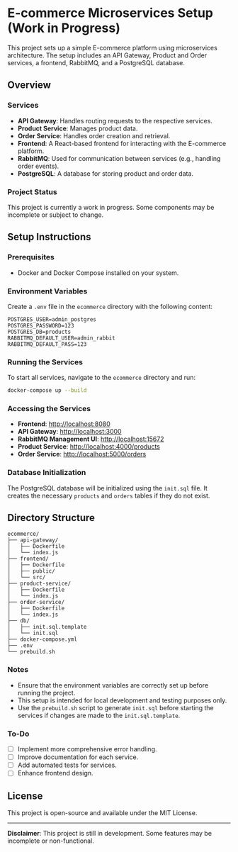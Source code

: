 
# E-commerce Microservices Setup (Work in Progress)

This project sets up a simple E-commerce platform using microservices architecture. The setup includes an API Gateway, Product and Order services, a frontend, RabbitMQ, and a PostgreSQL database.

## Overview

### Services
- **API Gateway**: Handles routing requests to the respective services.
- **Product Service**: Manages product data.
- **Order Service**: Handles order creation and retrieval.
- **Frontend**: A React-based frontend for interacting with the E-commerce platform.
- **RabbitMQ**: Used for communication between services (e.g., handling order events).
- **PostgreSQL**: A database for storing product and order data.

### Project Status
This project is currently a work in progress. Some components may be incomplete or subject to change.

## Setup Instructions

### Prerequisites
- Docker and Docker Compose installed on your system.

### Environment Variables
Create a `.env` file in the `ecommerce` directory with the following content:
```
POSTGRES_USER=admin_postgres
POSTGRES_PASSWORD=123
POSTGRES_DB=products
RABBITMQ_DEFAULT_USER=admin_rabbit
RABBITMQ_DEFAULT_PASS=123
```

### Running the Services
To start all services, navigate to the `ecommerce` directory and run:
```bash
docker-compose up --build
```

### Accessing the Services
- **Frontend**: [http://localhost:8080](http://localhost:8080)
- **API Gateway**: [http://localhost:3000](http://localhost:3000)
- **RabbitMQ Management UI**: [http://localhost:15672](http://localhost:15672)
- **Product Service**: [http://localhost:4000/products](http://localhost:4000/products)
- **Order Service**: [http://localhost:5000/orders](http://localhost:5000/orders)

### Database Initialization
The PostgreSQL database will be initialized using the `init.sql` file. It creates the necessary `products` and `orders` tables if they do not exist.

## Directory Structure
```
ecommerce/
├── api-gateway/
│   ├── Dockerfile
│   └── index.js
├── frontend/
│   ├── Dockerfile
│   ├── public/
│   └── src/
├── product-service/
│   ├── Dockerfile
│   └── index.js
├── order-service/
│   ├── Dockerfile
│   └── index.js
├── db/
│   ├── init.sql.template
│   └── init.sql
├── docker-compose.yml
├── .env
└── prebuild.sh
```

### Notes
- Ensure that the environment variables are correctly set up before running the project.
- This setup is intended for local development and testing purposes only.
- Use the `prebuild.sh` script to generate `init.sql` before starting the services if changes are made to the `init.sql.template`.

### To-Do
- [ ] Implement more comprehensive error handling.
- [ ] Improve documentation for each service.
- [ ] Add automated tests for services.
- [ ] Enhance frontend design.

## License
This project is open-source and available under the MIT License.

---

**Disclaimer**: This project is still in development. Some features may be incomplete or non-functional.
